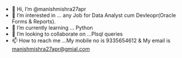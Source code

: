- 👋 Hi, I’m @manishmishra27apr
- 👀 I’m interested in ... any Job for Data Analyst cum Devleopr(Oracle Forms & Reports). 
- 🌱 I’m currently learning ... Python
- 💞️ I’m looking to collaborate on ...Plsql queries
- 📫 How to reach me ...My mobile no is 9335654612 & My email is manishmishra27apr@gmial.com

<!---
manaishmihra27apr/manaishmihra27apr is a ✨ special ✨ repository because its `README.md` (this file) appears on your GitHub profile.
You can click the Preview link to take a look at your changes.
--->
